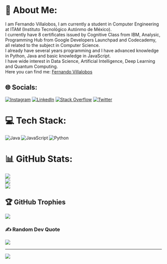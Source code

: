 # 💫 About Me:
I am Fernando Villalobos, I am currently a student in Computer Engineering at ITAM (Instituto Tecnológico Autónmo de México).<br>I currently have 8 certificates issued by Cognitive Class from IBM, Analysic, Programming Hub from Google Developers Launchpad and Codecademy, all related to the subject in Computer Science.<br>I already have several years programming and I have advanced knowledge in Python, Java and basic knowledge in JavaScript.<br>I have wide interest in Data Science, Artificial Intelligence, Deep Learning and Quantum Computing.<br>Here you can find me: [Fernando Villalobos](https://www.fvb.one)


## 🌐 Socials:
[![Instagram](https://img.shields.io/badge/Instagram-%23E4405F.svg?logo=Instagram&logoColor=white)](https://instagram.com/villalobos4113) [![LinkedIn](https://img.shields.io/badge/LinkedIn-%230077B5.svg?logo=linkedin&logoColor=white)](https://linkedin.com/in/Villalobos-Fernando) [![Stack Overflow](https://img.shields.io/badge/-Stackoverflow-FE7A16?logo=stack-overflow&logoColor=white)](https://stackoverflow.com/users/20192901) [![Twitter](https://img.shields.io/badge/Twitter-%231DA1F2.svg?logo=Twitter&logoColor=white)](https://twitter.com/Villalobos4113) 

# 💻 Tech Stack:
![Java](https://img.shields.io/badge/java-%23ED8B00.svg?style=for-the-badge&logo=java&logoColor=white) ![JavaScript](https://img.shields.io/badge/javascript-%23323330.svg?style=for-the-badge&logo=javascript&logoColor=%23F7DF1E) ![Python](https://img.shields.io/badge/python-3670A0?style=for-the-badge&logo=python&logoColor=ffdd54)
# 📊 GitHub Stats:
![](https://github-readme-stats.vercel.app/api?username=Villalobos4113&theme=radical&hide_border=true&include_all_commits=true&count_private=true)<br/>
![](https://github-readme-streak-stats.herokuapp.com/?user=Villalobos4113&theme=radical&hide_border=true)<br/>
![](https://github-readme-stats.vercel.app/api/top-langs/?username=Villalobos4113&theme=radical&hide_border=true&include_all_commits=true&count_private=true&layout=compact)

## 🏆 GitHub Trophies
![](https://github-profile-trophy.vercel.app/?username=Villalobos4113&theme=radical&no-frame=true&no-bg=false&margin-w=4)

### ✍️ Random Dev Quote
![](https://quotes-github-readme.vercel.app/api?type=vetical&theme=radical)

---
[![](https://visitcount.itsvg.in/api?id=Villalobos4113&icon=9&color=11)](https://visitcount.itsvg.in)

